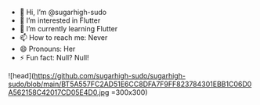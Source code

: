 - 👋 Hi, I’m @sugarhigh-sudo
- 👀 I’m interested in Flutter
- 🌱 I’m currently learning Flutter
- 📫 How to reach me: Never
- 😄 Pronouns: Her
- ⚡ Fun fact: Null? Null!

<!---
sugarhigh-sudo/sugarhigh-sudo is a ✨ special ✨ repository because its `README.md` (this file) appears on your GitHub profile.
You can click the Preview link to take a look at your changes.
--->

![head](https://github.com/sugarhigh-sudo/sugarhigh-sudo/blob/main/BT5A557FC2AD51E6CC8DFA7F9FF823784301EBB1C06D0A562158C42017CD05E4D0.jpg =300x300)
